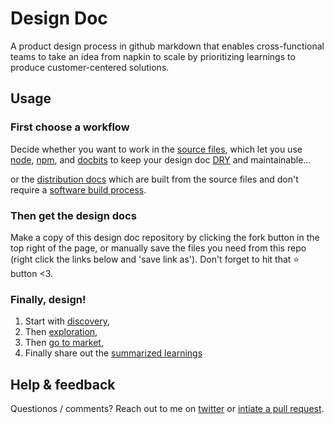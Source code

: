 # Design Doc

A product design process in github markdown that enables cross-functional teams to take an idea from napkin to scale by prioritizing learnings to produce customer-centered solutions.

## Usage

### First choose a workflow

Decide whether you want to work in the [source files](https://github.com/ryanallen/designDoc/tree/main/docs), which let you use [node](https://nodejs.org/en/), [npm](https://www.npmjs.com/), and [docbits](https://github.com/ryanallen/docbits) to keep your design doc [DRY](https://en.wikipedia.org/wiki/Don%27t_repeat_yourself) and maintainable...  

or the [distribution docs](https://github.com/ryanallen/designDoc/tree/main/dist/docs) which are built from the source files and don't require a [software build process](https://en.wikipedia.org/wiki/Software_build).

### Then get the design docs

Make a copy of this design doc repository by clicking the fork button in the top right of the page, or manually save the files you need from this repo (right click the links below and 'save link as'). Don't forget to hit that ⭐ button <3.

### Finally, design!

1. Start with [discovery](/dist/docs/discovery.md),  
2. Then [exploration](/dist/docs/exploration.md),  
3. Then [go to market](/dist/docs/goToMarket.md),  
4. Finally share out the [summarized learnings](/dist/docs/designDoc.md)  


## Help & feedback
Questionos / comments? Reach out to me on [twitter](https://twitter.com/ryanallen_com) or [intiate a pull request](https://github.com/ryanallen/designDoc/pulls).